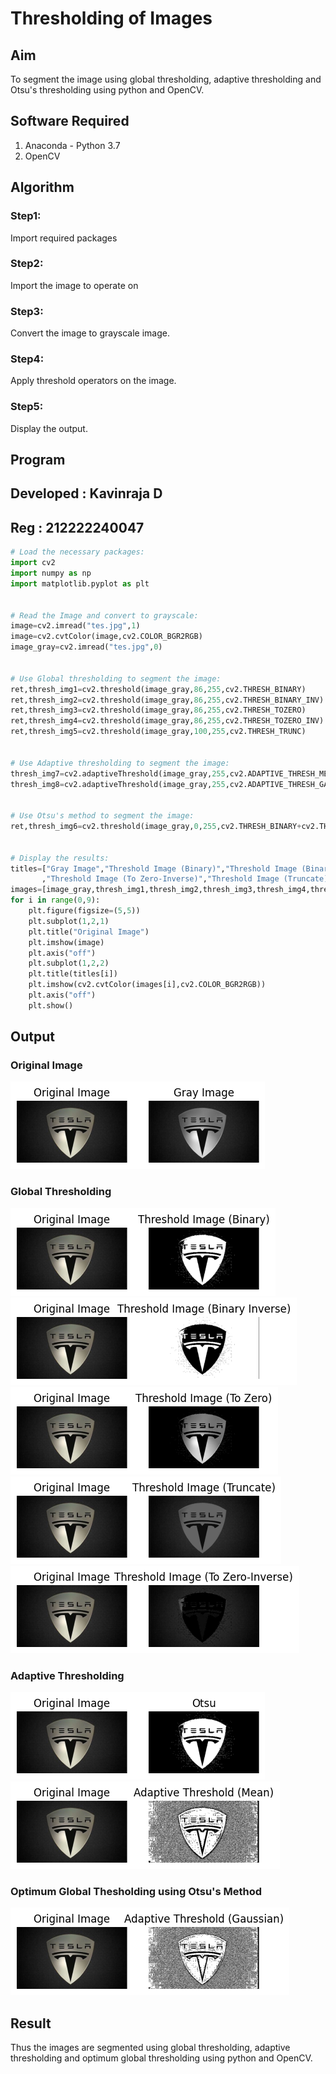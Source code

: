 # Thresholding of Images
## Aim
To segment the image using global thresholding, adaptive thresholding and Otsu's thresholding using python and OpenCV.

## Software Required
1. Anaconda - Python 3.7
2. OpenCV

## Algorithm

### Step1:
Import required packages

### Step2:
Import the image to operate on

### Step3:
Convert the image to grayscale image.

### Step4:
Apply threshold operators on the image.
### Step5:

Display the output.
## Program


## Developed : Kavinraja D
## Reg : 212222240047
```python 3
# Load the necessary packages:
import cv2
import numpy as np
import matplotlib.pyplot as plt


# Read the Image and convert to grayscale:
image=cv2.imread("tes.jpg",1)
image=cv2.cvtColor(image,cv2.COLOR_BGR2RGB)
image_gray=cv2.imread("tes.jpg",0)


# Use Global thresholding to segment the image:
ret,thresh_img1=cv2.threshold(image_gray,86,255,cv2.THRESH_BINARY)
ret,thresh_img2=cv2.threshold(image_gray,86,255,cv2.THRESH_BINARY_INV)
ret,thresh_img3=cv2.threshold(image_gray,86,255,cv2.THRESH_TOZERO)
ret,thresh_img4=cv2.threshold(image_gray,86,255,cv2.THRESH_TOZERO_INV)
ret,thresh_img5=cv2.threshold(image_gray,100,255,cv2.THRESH_TRUNC)


# Use Adaptive thresholding to segment the image:
thresh_img7=cv2.adaptiveThreshold(image_gray,255,cv2.ADAPTIVE_THRESH_MEAN_C,cv2.THRESH_BINARY,11,2)
thresh_img8=cv2.adaptiveThreshold(image_gray,255,cv2.ADAPTIVE_THRESH_GAUSSIAN_C,cv2.THRESH_BINARY,11,2)


# Use Otsu's method to segment the image:
ret,thresh_img6=cv2.threshold(image_gray,0,255,cv2.THRESH_BINARY+cv2.THRESH_OTSU)


# Display the results:
titles=["Gray Image","Threshold Image (Binary)","Threshold Image (Binary Inverse)","Threshold Image (To Zero)"
       ,"Threshold Image (To Zero-Inverse)","Threshold Image (Truncate)","Otsu","Adaptive Threshold (Mean)","Adaptive Threshold (Gaussian)"]
images=[image_gray,thresh_img1,thresh_img2,thresh_img3,thresh_img4,thresh_img5,thresh_img6,thresh_img7,thresh_img8]
for i in range(0,9):
    plt.figure(figsize=(5,5))
    plt.subplot(1,2,1)
    plt.title("Original Image")
    plt.imshow(image)
    plt.axis("off")
    plt.subplot(1,2,2)
    plt.title(titles[i])
    plt.imshow(cv2.cvtColor(images[i],cv2.COLOR_BGR2RGB))
    plt.axis("off")
    plt.show()
```
## Output
### Original Image
![output](./o1.png)
### Global Thresholding
![output](./o2.png)
![output](./o3.png)
![output](./o4.png)
![output](./o5.png)
![output](./o6.png)
### Adaptive Thresholding
![output](./o7.png)
![output](./o8.png)
### Optimum Global Thesholding using Otsu's Method
![output](./o9.png)
## Result
Thus the images are segmented using global thresholding, adaptive thresholding and optimum global thresholding using python and OpenCV.

